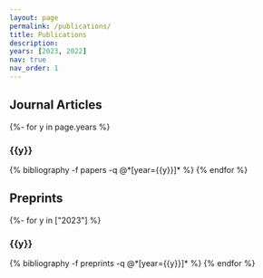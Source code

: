 ```yaml
---
layout: page
permalink: /publications/
title: Publications
description: 
years: [2023, 2022]
nav: true
nav_order: 1
---
```

<!-- _pages/publications.md -->
<div class="publications">
  
<h2>Journal Articles</h2>

{%- for y in page.years %}
  <h3 class="year">{{y}}</h3>
  {% bibliography -f papers -q @*[year={{y}}]* %}
{% endfor %}



<h2>Preprints</h2>

{%- for y in ["2023"] %}
  <h3 class="year">{{y}}</h3>
  {% bibliography -f preprints -q @*[year={{y}}]* %}
{% endfor %}

</div>
